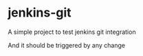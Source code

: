 # jenkins-git 

A simple project to test jenkins git integration

And it should be triggered by any change
